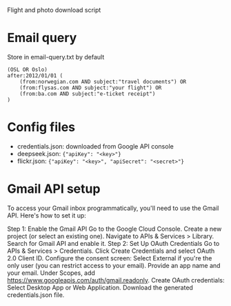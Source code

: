 Flight and photo download script

# Email query

Store in email-query.txt by default

```
(OSL OR Oslo) 
after:2012/01/01 (
    (from:norwegian.com AND subject:"travel documents") OR 
    (from:flysas.com AND subject:"your flight") OR 
    (from:ba.com AND subject:"e-ticket receipt")
)
```

# Config files

- credentials.json: downloaded from Google API console
- deepseek.json: `{"apiKey": "<key>"}`
- flickr.json: `{"apiKey": "<key>", "apiSecret": "<secret>"}`

# Gmail API setup

To access your Gmail inbox programmatically, you'll need to use the Gmail API. Here's how to set it up:

Step 1: Enable the Gmail API
Go to the Google Cloud Console.
Create a new project (or select an existing one).
Navigate to APIs & Services > Library.
Search for Gmail API and enable it.
Step 2: Set Up OAuth Credentials
Go to APIs & Services > Credentials.
Click Create Credentials and select OAuth 2.0 Client ID.
Configure the consent screen:
Select External if you're the only user (you can restrict access to your email).
Provide an app name and your email.
Under Scopes, add https://www.googleapis.com/auth/gmail.readonly.
Create OAuth credentials:
Select Desktop App or Web Application.
Download the generated credentials.json file.
